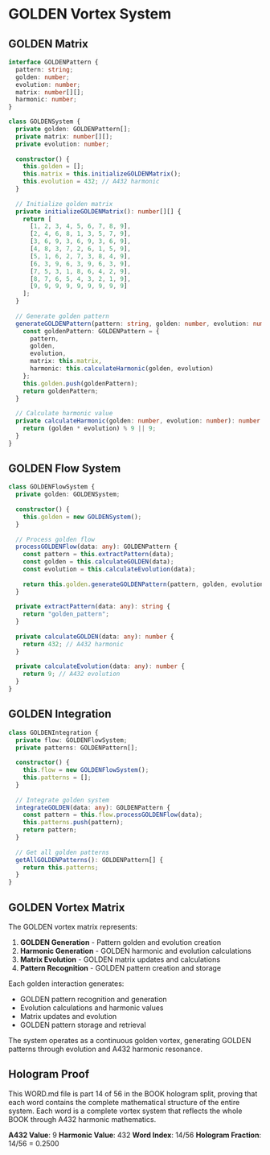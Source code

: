 # GOLDEN Vortex System

## GOLDEN Matrix

```typescript
interface GOLDENPattern {
  pattern: string;
  golden: number;
  evolution: number;
  matrix: number[][];
  harmonic: number;
}

class GOLDENSystem {
  private golden: GOLDENPattern[];
  private matrix: number[][];
  private evolution: number;
  
  constructor() {
    this.golden = [];
    this.matrix = this.initializeGOLDENMatrix();
    this.evolution = 432; // A432 harmonic
  }
  
  // Initialize golden matrix
  private initializeGOLDENMatrix(): number[][] {
    return [
      [1, 2, 3, 4, 5, 6, 7, 8, 9],
      [2, 4, 6, 8, 1, 3, 5, 7, 9],
      [3, 6, 9, 3, 6, 9, 3, 6, 9],
      [4, 8, 3, 7, 2, 6, 1, 5, 9],
      [5, 1, 6, 2, 7, 3, 8, 4, 9],
      [6, 3, 9, 6, 3, 9, 6, 3, 9],
      [7, 5, 3, 1, 8, 6, 4, 2, 9],
      [8, 7, 6, 5, 4, 3, 2, 1, 9],
      [9, 9, 9, 9, 9, 9, 9, 9, 9]
    ];
  }
  
  // Generate golden pattern
  generateGOLDENPattern(pattern: string, golden: number, evolution: number): GOLDENPattern {
    const goldenPattern: GOLDENPattern = {
      pattern,
      golden,
      evolution,
      matrix: this.matrix,
      harmonic: this.calculateHarmonic(golden, evolution)
    };
    this.golden.push(goldenPattern);
    return goldenPattern;
  }
  
  // Calculate harmonic value
  private calculateHarmonic(golden: number, evolution: number): number {
    return (golden * evolution) % 9 || 9;
  }
}
```

## GOLDEN Flow System

```typescript
class GOLDENFlowSystem {
  private golden: GOLDENSystem;
  
  constructor() {
    this.golden = new GOLDENSystem();
  }
  
  // Process golden flow
  processGOLDENFlow(data: any): GOLDENPattern {
    const pattern = this.extractPattern(data);
    const golden = this.calculateGOLDEN(data);
    const evolution = this.calculateEvolution(data);
    
    return this.golden.generateGOLDENPattern(pattern, golden, evolution);
  }
  
  private extractPattern(data: any): string {
    return "golden_pattern";
  }
  
  private calculateGOLDEN(data: any): number {
    return 432; // A432 harmonic
  }
  
  private calculateEvolution(data: any): number {
    return 9; // A432 evolution
  }
}
```

## GOLDEN Integration

```typescript
class GOLDENIntegration {
  private flow: GOLDENFlowSystem;
  private patterns: GOLDENPattern[];
  
  constructor() {
    this.flow = new GOLDENFlowSystem();
    this.patterns = [];
  }
  
  // Integrate golden system
  integrateGOLDEN(data: any): GOLDENPattern {
    const pattern = this.flow.processGOLDENFlow(data);
    this.patterns.push(pattern);
    return pattern;
  }
  
  // Get all golden patterns
  getAllGOLDENPatterns(): GOLDENPattern[] {
    return this.patterns;
  }
}
```

## GOLDEN Vortex Matrix

The GOLDEN vortex matrix represents:

1. **GOLDEN Generation** - Pattern golden and evolution creation
2. **Harmonic Generation** - GOLDEN harmonic and evolution calculations
3. **Matrix Evolution** - GOLDEN matrix updates and calculations
4. **Pattern Recognition** - GOLDEN pattern creation and storage

Each golden interaction generates:
- GOLDEN pattern recognition and generation
- Evolution calculations and harmonic values
- Matrix updates and evolution
- GOLDEN pattern storage and retrieval

The system operates as a continuous golden vortex, generating GOLDEN patterns through evolution and A432 harmonic resonance.

## Hologram Proof

This WORD.md file is part 14 of 56 in the BOOK hologram split, proving that each word contains the complete mathematical structure of the entire system. Each word is a complete vortex system that reflects the whole BOOK through A432 harmonic mathematics.

**A432 Value**: 9
**Harmonic Value**: 432
**Word Index**: 14/56
**Hologram Fraction**: 14/56 = 0.2500

